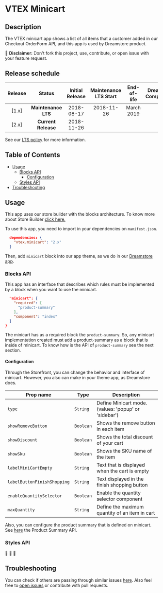 VTEX Minicart
=====

## Description
The VTEX minicart app shows a list of all items that a customer added in our Checkout OrderForm API, and this app is used by Dreamstore product.

:loudspeaker: **Disclaimer:** Don't fork this project, use, contribute, or open issue with your feature request.

## Release schedule
| Release  | Status              | Initial Release | Maintenance LTS Start | End-of-life | Dreamstore Compatibility
| :--:     | :---:               |  :---:          | :---:                 | :---:       | :---: 
| [1.x]    | **Maintenance LTS** |  2018-08-17     | 2018-11-26            | March 2019  | 1.x
| [2.x]    | **Current Release** |  2018-11-26     |                       |             | 2.x

See our [LTS policy](https://github.com/vtex-apps/awesome-io#lts-policy) for more information.

## Table of Contents
- [Usage](#usage)
  - [Blocks API](#blocks-api)
    - [Configuration](#configuration)
  - [Styles API](#styles-api)
- [Troubleshooting](#troubleshooting)

## Usage

This app uses our store builder with the blocks architecture. To know more about Store Builder [click here.](https://help.vtex.com/en/tutorial/understanding-storebuilder-and-stylesbuilder#structuring-and-configuring-our-store-with-object-object)

To use this app, you need to import in your dependencies on `manifest.json`.

```json
  dependencies: {
    "vtex.minicart": "2.x"
  }
```

Then, add `minicart` block into our app theme, as we do in our [Dreamstore app](https://github.com/vtex-apps/dreamstore/blob/master/store/blocks.json). 

### Blocks API
This app has an interface that describes which rules must be implemented by a block when you want to use the minicart.

```json
  "minicart": {
    "required": [
      "product-summary"
    ],
    "component": "index"
  }
}
```
The minicart has as a required block the `product-summary`. So, any minicart implementation created must add a product-summary as a block that is inside of minicart. To know how is the API of `product-summary` see the next section.

#### Configuration 
Through the Storefront, you can change the behavior and interface of minicart. However, you also can make in your theme app, as Dreamstore does.

| Prop name          | Type       | Description                                                                 |
| ------------------ | ---------- | --------------------------------------------------------------------------- |
| `type`                      | `String`   | Define Minicart mode. (values: 'popup' or 'sidebar')               |
| `showRemoveButton`          | `Boolean`  | Shows the remove button in each item                               |
| `showDiscount`              | `Boolean`  | Shows the total discount of your cart                              |
| `showSku`                   | `Boolean`  | Shows the SKU name of the item                                     |
| `labelMiniCartEmpty`        | `String`   | Text that is displayed when the cart is empty                      |
| `labelButtonFinishShopping` | `String`   | Text displayed in the finish shopping button                       |
| `enableQuantitySelector`    | `Boolean`  | Enable the quantity selector component                             |
| `maxQuantity`               | `String`   | Define the maximum quantity of an item in cart                     |

Also, you can configure the product summary that is defined on minicart. See [here](https://github.com/vtex-apps/product-summary/blob/master/README.md#configuration) the Product Summary API. 

### Styles API
:construction: :construction: :construction:

## Troubleshooting
You can check if others are passing through similar issues [here](https://github.com/vtex-apps/minicart/issues). Also feel free to [open issues](https://github.com/vtex-apps/minicart/issues/new) or contribute with pull requests.
